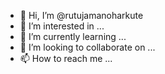 - 👋 Hi, I’m @rutujamanoharkute
- 👀 I’m interested in ...
- 🌱 I’m currently learning ...
- 💞️ I’m looking to collaborate on ...
- 📫 How to reach me ...

<!---
rutujamanoharkute/rutujamanoharkute is a ✨ special ✨ repository because its `README.md` (this file) appears on your GitHub profile.
You can click the Preview link to take a look at your changes.
--->

